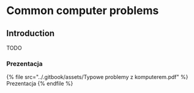 # Common computer problems

## Introduction

TODO

### Prezentacja

{% file src="../.gitbook/assets/Typowe problemy z komputerem.pdf" %}
Prezentacja
{% endfile %}
